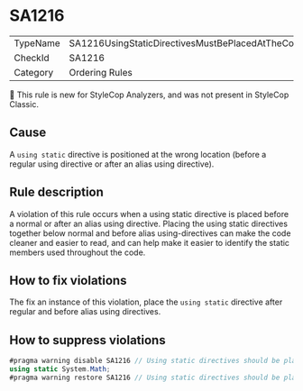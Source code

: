 # SA1216

<table>
<tr>
  <td>TypeName</td>
  <td>SA1216UsingStaticDirectivesMustBePlacedAtTheCorrectLocation</td>
</tr>
<tr>
  <td>CheckId</td>
  <td>SA1216</td>
</tr>
<tr>
  <td>Category</td>
  <td>Ordering Rules</td>
</tr>
</table>

:memo: This rule is new for StyleCop Analyzers, and was not present in StyleCop Classic.

## Cause

A `using static` directive is positioned at the wrong location (before a regular using directive or after an alias using directive).

## Rule description

A violation of this rule occurs when a using static directive is placed before a normal or after an alias using directive. Placing the using static directives together below normal and before alias using-directives can make the code cleaner and easier to read, and can help make it easier to identify the static members used throughout the code.

## How to fix violations

The fix an instance of this violation, place the `using static` directive after regular and before alias using directives.

## How to suppress violations

```csharp
#pragma warning disable SA1216 // Using static directives should be placed at the correct location
using static System.Math;
#pragma warning restore SA1216 // Using static directives should be placed at the correct location
```
